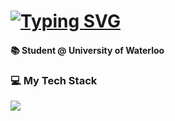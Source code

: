 
<h1 align="left">
  <a href="https://git.io/typing-svg"><img src="https://readme-typing-svg.demolab.com?font=Fira+Code&weight=500&size=25&duration=4000&pause=350&color=45B6FE&center=true&vCenter=true&width=435&lines=Aspiring+Software+Engineer;Aspiring+AI%2FML+Engineer" alt="Typing SVG" /></a>
</h1>

#### 📚 Student @ University of Waterloo

### 💻 My Tech Stack


<p align="left">
  <a href="https://skillicons.dev">
    <img src="https://skillicons.dev/icons?i=py,c,cpp,html,css,tailwind,js,ts,nodejs,nextjs,django,react,figma,git,github,firebase,arduino&perline=5" />
  </a>
</p>

<!--
**aaisha-pathan/aaisha-pathan** is a ✨ _special_ ✨ repository because its `README.md` (this file) appears on your GitHub profile.

Here are some ideas to get you started:

- 🔭 I’m currently working on ...
- 🌱 I’m currently learning ...
- 👯 I’m looking to collaborate on ...
- 🤔 I’m looking for help with ...
- 💬 Ask me about ...
- 📫 How to reach me: ...
- 😄 Pronouns: ...
- ⚡ Fun fact: ...
-->
